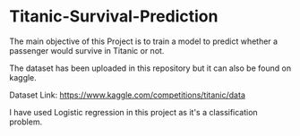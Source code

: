 # Titanic-Survival-Prediction

The main objective of this Project is to train a model to predict whether a passenger would survive in Titanic or not.

The dataset has been uploaded in this repository but it can also be found on kaggle.

Dataset Link: https://www.kaggle.com/competitions/titanic/data

I have used Logistic regression in this project as it's a classification problem.
